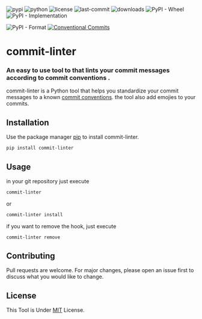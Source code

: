 ![pypi](https://img.shields.io/pypi/v/commit-linter.svg)
![python](https://img.shields.io/pypi/pyversions/commit-linter.svg)
![license](https://img.shields.io/github/license/Hoopher/commit-linter.svg)
![last-commit](https://img.shields.io/github/last-commit/Hoopher/commit-linter.svg)
![downloads](https://img.shields.io/pypi/dm/commit-linter?style=flat-square)
![PyPI - Wheel](https://img.shields.io/pypi/wheel/commit-linter)
![PyPI - Implementation](https://img.shields.io/pypi/implementation/commit-linter)
<!-- ![PyPI - Status](https://img.shields.io/pypi/status/commit-linter) -->
![PyPI - Format](https://img.shields.io/pypi/format/commit-linter)
[![Conventional Commits](https://img.shields.io/badge/Conventional%20Commits-1.0.0-yellow.svg)](https://conventionalcommits.org)

# commit-linter

### An easy to use tool to that lints your commit messages according to commit conventions .

commit-linter is a Python tool that helps you standardize your commit messages to a known [commit conventions](https://www.conventionalcommits.org/en/). the tool also add emojies to your commits.

## Installation

Use the package manager [pip](https://pip.pypa.io/en/stable/) to install commit-linter.

```sh
pip install commit-linter
```

## Usage

in your git repository just execute

```sh
commit-linter
```
or
```sh
commit-linter install
```
if you want to remove the hook, just execute
```sh
commit-linter remove
```

## Contributing
Pull requests are welcome. For major changes, please open an issue first to discuss what you would like to change.


## License
This Tool is Under [MIT](https://choosealicense.com/licenses/mit/) License.